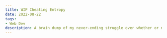 ```yaml
---
title: WIP Cheating Entropy
date: 2022-08-22
tags:
- Web Dev
description: A brain dump of my never-ending struggle over whether or not to use libraries and build tools in my work.
---
```


[cheating-entropy]: https://blog.jim-nielsen.com/2020/cheating-entropy-with-native-web-tech/
[web-component-libraries]: https://www.abeautifulsite.net/posts/on-using-web-component-libraries/

